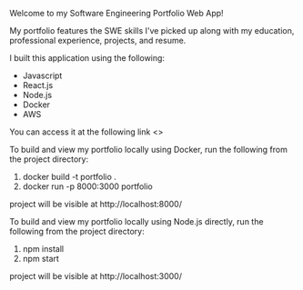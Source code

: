 Welcome to my Software Engineering Portfolio Web App! 

My portfolio features the SWE skills I've picked up along with my education, professional experience, projects, and resume.

I built this application using the following:
- Javascript
- React.js
- Node.js
- Docker
- AWS


You can access it at the following link
<>

To build and view my portfolio locally using Docker, run the following from the project directory:
1) docker build -t portfolio .
2) docker run -p 8000:3000 portfolio

project will be visible at http://localhost:8000/

To build and view my portfolio locally using Node.js directly, run the following from the project directory:
1) npm install
2) npm start

project will be visible at http://localhost:3000/